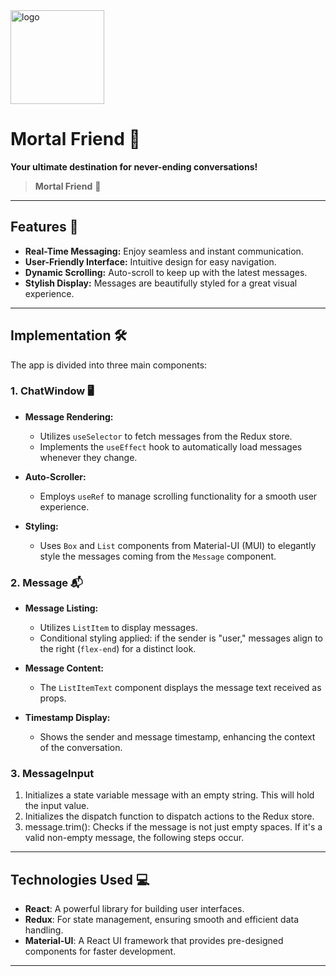 <img src="D:\reactProject\chatApp\app\public\favicon.ico" alt="logo" width="150"/>

# Mortal Friend 💬

**Your ultimate destination for never-ending conversations!**

> **Mortal Friend** 🌟

---

## Features 🚀

- **Real-Time Messaging:** Enjoy seamless and instant communication.
- **User-Friendly Interface:** Intuitive design for easy navigation.
- **Dynamic Scrolling:** Auto-scroll to keep up with the latest messages.
- **Stylish Display:** Messages are beautifully styled for a great visual experience.

---

## Implementation 🛠️

The app is divided into three main components:

### 1. **ChatWindow** 🖥️
- **Message Rendering:** 
  - Utilizes `useSelector` to fetch messages from the Redux store.
  - Implements the `useEffect` hook to automatically load messages whenever they change.
  
- **Auto-Scroller:**
  - Employs `useRef` to manage scrolling functionality for a smooth user experience.
  
- **Styling:**
  - Uses `Box` and `List` components from Material-UI (MUI) to elegantly style the messages coming from the `Message` component.

### 2. **Message** 📬
- **Message Listing:**
  - Utilizes `ListItem` to display messages.
  - Conditional styling applied: if the sender is "user," messages align to the right (`flex-end`) for a distinct look.

- **Message Content:**
  - The `ListItemText` component displays the message text received as props.
  
- **Timestamp Display:**
  - Shows the sender and message timestamp, enhancing the context of the conversation.


### 3. **MessageInput** 
1. Initializes a state variable message with an empty string. This will hold the input value.
2. Initializes the dispatch function to dispatch actions to the Redux store.
3. message.trim(): Checks if the message is not just empty spaces. If it's a valid non-empty message, the following steps occur.

---

## Technologies Used 💻

- **React**: A powerful library for building user interfaces.
- **Redux**: For state management, ensuring smooth and efficient data handling.
- **Material-UI**: A React UI framework that provides pre-designed components for faster development.

---


